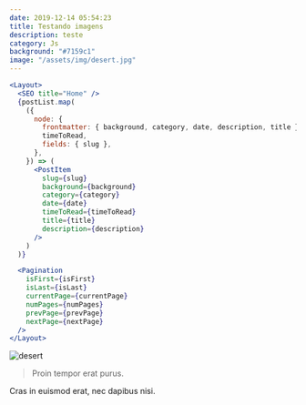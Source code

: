 ```yaml
---
date: 2019-12-14 05:54:23
title: Testando imagens
description: teste
category: Js
background: "#7159c1"
image: "/assets/img/desert.jpg"
---
```


```jsx
<Layout>
  <SEO title="Home" />
  {postList.map(
    ({
      node: {
        frontmatter: { background, category, date, description, title },
        timeToRead,
        fields: { slug },
      },
    }) => (
      <PostItem
        slug={slug}
        background={background}
        category={category}
        date={date}
        timeToRead={timeToRead}
        title={title}
        description={description}
      />
    )
  )}

  <Pagination
    isFirst={isFirst}
    isLast={isLast}
    currentPage={currentPage}
    numPages={numPages}
    prevPage={prevPage}
    nextPage={nextPage}
  />
</Layout>
```

![desert](/assets/img/desert.jpg)

> Proin tempor erat purus.

Cras in euismod erat, nec dapibus nisi.
